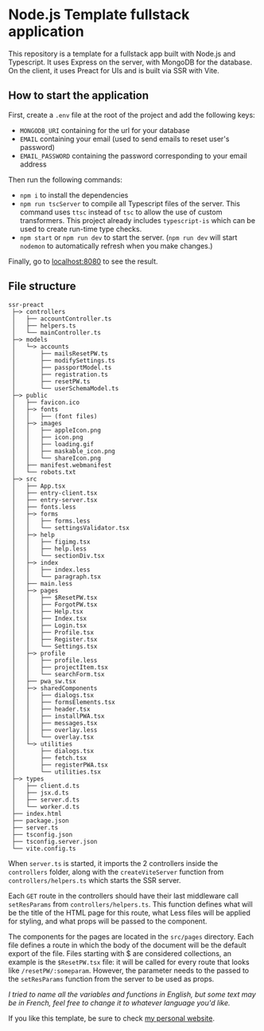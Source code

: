 # Node.js Template fullstack application

This repository is a template for a fullstack app built with Node.js and Typescript. It uses Express on the server, with MongoDB for the database. On the client, it uses Preact for UIs and is built via SSR with Vite.

## How to start the application

First, create a `.env` file at the root of the project and add the following keys:
- `MONGODB_URI` containing for the url for your database
- `EMAIL` containing your email (used to send emails to reset user's password)
- `EMAIL_PASSWORD` containing the password corresponding to your email address

Then run the following commands:
- `npm i` to install the dependencies
- `npm run tscServer` to compile all Typescript files of the server. This command uses `ttsc` instead of `tsc` to allow the use of custom transformers. This project already includes `typescript-is` which can be used to create run-time type checks.
- `npm start` or `npm run dev` to start the server. (`npm run dev` will start `nodemon` to automatically refresh when you make changes.)

Finally, go to [localhost:8080](http://localhost:8080) to see the result.

## File structure

```
ssr-preact
 ├─> controllers
 │   ├── accountController.ts
 │   ├── helpers.ts
 │   └── mainController.ts
 ├─> models
 │   └─> accounts
 │       ├── mailsResetPW.ts
 │       ├── modifySettings.ts
 │       ├── passportModel.ts
 │       ├── registration.ts
 │       ├── resetPW.ts
 │       └── userSchemaModel.ts
 ├─> public
 │   ├── favicon.ico
 │   ├─> fonts
 │   │   ├── (font files)
 │   ├─> images
 │   │   ├── appleIcon.png
 │   │   ├── icon.png
 │   │   ├── loading.gif
 │   │   ├── maskable_icon.png
 │   │   └── shareIcon.png
 │   ├── manifest.webmanifest
 │   └── robots.txt
 ├─> src
 │   ├── App.tsx
 │   ├── entry-client.tsx
 │   ├── entry-server.tsx
 │   ├── fonts.less
 │   ├─> forms
 │   │   ├── forms.less
 │   │   └── settingsValidator.tsx
 │   ├─> help
 │   │   ├── figimg.tsx
 │   │   ├── help.less
 │   │   └── sectionDiv.tsx
 │   ├─> index
 │   │   ├── index.less
 │   │   └── paragraph.tsx
 │   ├── main.less
 │   ├─> pages
 │   │   ├── $ResetPW.tsx
 │   │   ├── ForgotPW.tsx
 │   │   ├── Help.tsx
 │   │   ├── Index.tsx
 │   │   ├── Login.tsx
 │   │   ├── Profile.tsx
 │   │   ├── Register.tsx
 │   │   └── Settings.tsx
 │   ├─> profile
 │   │   ├── profile.less
 │   │   ├── projectItem.tsx
 │   │   └── searchForm.tsx
 │   ├── pwa_sw.tsx
 │   ├─> sharedComponents
 │   │   ├── dialogs.tsx
 │   │   ├── formsElements.tsx
 │   │   ├── header.tsx
 │   │   ├── installPWA.tsx
 │   │   ├── messages.tsx
 │   │   ├── overlay.less
 │   │   └── overlay.tsx
 │   └─> utilities
 │       ├── dialogs.tsx
 │       ├── fetch.tsx
 │       ├── registerPWA.tsx
 │       └── utilities.tsx
 ├─> types
 │   ├── client.d.ts
 │   ├── jsx.d.ts
 │   ├── server.d.ts
 │   └── worker.d.ts
 ├── index.html
 ├── package.json
 ├── server.ts
 ├── tsconfig.json
 ├── tsconfig.server.json
 └── vite.config.ts
```

When `server.ts` is started, it imports the 2 controllers inside the `controllers` folder, along with the `createViteServer` function from `controllers/helpers.ts` which starts the SSR server. 

Each `GET` route in the controllers should have their last middleware call `setResParams` from `controllers/helpers.ts`. This function defines what will be the title of the HTML page for this route, what Less files will be applied for styling, and what props will be passed to the component.

The components for the pages are located in the `src/pages` directory. Each file defines a route in which the body of the document will be the default export of the file. Files starting with \$ are considered collections, an example is the `$ResetPW.tsx` file: it will be called for every route that looks like `/resetPW/:someparam`. However, the parameter needs to the passed to the `setResParams` function from the server to be used as props.

*I tried to name all the variables and functions in English, but some text may be in French, feel free to change it to whatever language you'd like.*

If you like this template, be sure to check [my personal website](https://julienmerasli.vercel.app).
